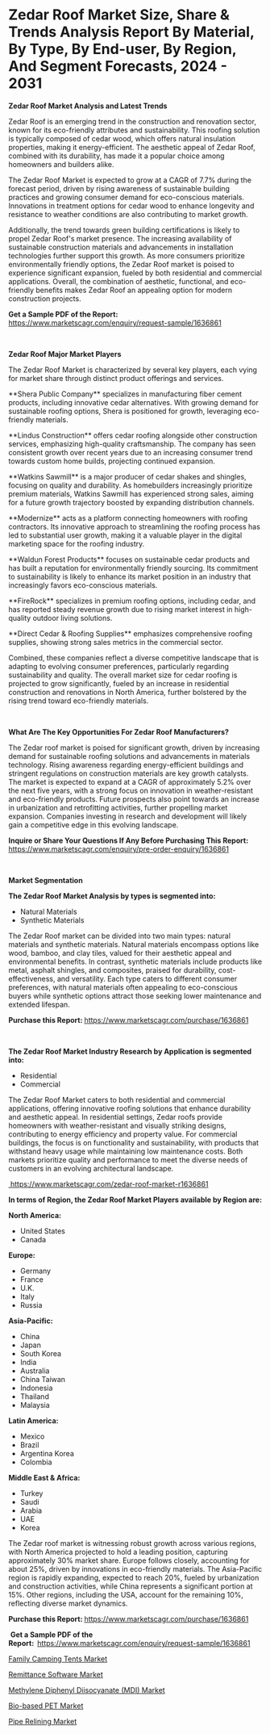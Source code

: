 <p><h1>Zedar Roof Market Size, Share & Trends Analysis Report By Material, By Type, By End-user, By Region, And Segment Forecasts, 2024 - 2031</h1></p><p><strong>Zedar Roof Market Analysis and Latest Trends</strong></p>
<p><p>Zedar Roof is an emerging trend in the construction and renovation sector, known for its eco-friendly attributes and sustainability. This roofing solution is typically composed of cedar wood, which offers natural insulation properties, making it energy-efficient. The aesthetic appeal of Zedar Roof, combined with its durability, has made it a popular choice among homeowners and builders alike.</p><p>The Zedar Roof Market is expected to grow at a CAGR of 7.7% during the forecast period, driven by rising awareness of sustainable building practices and growing consumer demand for eco-conscious materials. Innovations in treatment options for cedar wood to enhance longevity and resistance to weather conditions are also contributing to market growth.</p><p>Additionally, the trend towards green building certifications is likely to propel Zedar Roof's market presence. The increasing availability of sustainable construction materials and advancements in installation technologies further support this growth. As more consumers prioritize environmentally friendly options, the Zedar Roof market is poised to experience significant expansion, fueled by both residential and commercial applications. Overall, the combination of aesthetic, functional, and eco-friendly benefits makes Zedar Roof an appealing option for modern construction projects.</p></p>
<p><strong>Get a Sample PDF of the Report:&nbsp;</strong> <a href="https://www.marketscagr.com/enquiry/request-sample/1636861">https://www.marketscagr.com/enquiry/request-sample/1636861</a></p>
<p>&nbsp;</p>
<p><strong>Zedar Roof Major Market Players</strong></p>
<p><p>The Zedar Roof Market is characterized by several key players, each vying for market share through distinct product offerings and services. </p><p>**Shera Public Company** specializes in manufacturing fiber cement products, including innovative cedar alternatives. With growing demand for sustainable roofing options, Shera is positioned for growth, leveraging eco-friendly materials.</p><p>**Lindus Construction** offers cedar roofing alongside other construction services, emphasizing high-quality craftsmanship. The company has seen consistent growth over recent years due to an increasing consumer trend towards custom home builds, projecting continued expansion.</p><p>**Watkins Sawmill** is a major producer of cedar shakes and shingles, focusing on quality and durability. As homebuilders increasingly prioritize premium materials, Watkins Sawmill has experienced strong sales, aiming for a future growth trajectory boosted by expanding distribution channels.</p><p>**Modernize** acts as a platform connecting homeowners with roofing contractors. Its innovative approach to streamlining the roofing process has led to substantial user growth, making it a valuable player in the digital marketing space for the roofing industry.</p><p>**Waldun Forest Products** focuses on sustainable cedar products and has built a reputation for environmentally friendly sourcing. Its commitment to sustainability is likely to enhance its market position in an industry that increasingly favors eco-conscious materials.</p><p>**FireRock** specializes in premium roofing options, including cedar, and has reported steady revenue growth due to rising market interest in high-quality outdoor living solutions.</p><p>**Direct Cedar & Roofing Supplies** emphasizes comprehensive roofing supplies, showing strong sales metrics in the commercial sector.</p><p>Combined, these companies reflect a diverse competitive landscape that is adapting to evolving consumer preferences, particularly regarding sustainability and quality. The overall market size for cedar roofing is projected to grow significantly, fueled by an increase in residential construction and renovations in North America, further bolstered by the rising trend toward eco-friendly materials.</p></p>
<p>&nbsp;</p>
<p><strong>What Are The Key Opportunities For Zedar Roof Manufacturers?</strong></p>
<p><p>The Zedar roof market is poised for significant growth, driven by increasing demand for sustainable roofing solutions and advancements in materials technology. Rising awareness regarding energy-efficient buildings and stringent regulations on construction materials are key growth catalysts. The market is expected to expand at a CAGR of approximately 5.2% over the next five years, with a strong focus on innovation in weather-resistant and eco-friendly products. Future prospects also point towards an increase in urbanization and retrofitting activities, further propelling market expansion. Companies investing in research and development will likely gain a competitive edge in this evolving landscape.</p></p>
<p><strong>Inquire or Share Your Questions If Any Before Purchasing This Report:</strong> <a href="https://www.marketscagr.com/enquiry/pre-order-enquiry/1636861">https://www.marketscagr.com/enquiry/pre-order-enquiry/1636861</a></p>
<p>&nbsp;</p>
<p><strong>Market Segmentation</strong></p>
<p><strong>The Zedar Roof Market Analysis by types is segmented into:</strong></p>
<p><ul><li>Natural Materials</li><li>Synthetic Materials</li></ul></p>
<p><p>The Zedar Roof market can be divided into two main types: natural materials and synthetic materials. Natural materials encompass options like wood, bamboo, and clay tiles, valued for their aesthetic appeal and environmental benefits. In contrast, synthetic materials include products like metal, asphalt shingles, and composites, praised for durability, cost-effectiveness, and versatility. Each type caters to different consumer preferences, with natural materials often appealing to eco-conscious buyers while synthetic options attract those seeking lower maintenance and extended lifespan.</p></p>
<p><strong>Purchase this Report:&nbsp;</strong><a href="https://www.marketscagr.com/purchase/1636861">https://www.marketscagr.com/purchase/1636861</a></p>
<p>&nbsp;</p>
<p><strong>The Zedar Roof Market Industry Research by Application is segmented into:</strong></p>
<p><ul><li>Residential</li><li>Commercial</li></ul></p>
<p><p>The Zedar Roof Market caters to both residential and commercial applications, offering innovative roofing solutions that enhance durability and aesthetic appeal. In residential settings, Zedar roofs provide homeowners with weather-resistant and visually striking designs, contributing to energy efficiency and property value. For commercial buildings, the focus is on functionality and sustainability, with products that withstand heavy usage while maintaining low maintenance costs. Both markets prioritize quality and performance to meet the diverse needs of customers in an evolving architectural landscape.</p></p>
<p><a href="https://www.marketscagr.com/zedar-roof-market-r1636861">&nbsp;https://www.marketscagr.com/zedar-roof-market-r1636861</a></p>
<p><strong>In terms of Region, the Zedar Roof Market Players available by Region are:</strong></p>
<p>
    <p> <strong> North America: </strong>
        <ul>
            <li>United States</li>
            <li>Canada</li>
        </ul>
        </p> 
    <p> <strong> Europe: </strong>
        <ul>
            <li>Germany</li>
            <li>France</li>
            <li>U.K.</li>
            <li>Italy</li>
            <li>Russia</li>
        </ul>
        </p> 
    <p> <strong> Asia-Pacific: </strong>
        <ul>
            <li>China</li>
            <li>Japan</li>
            <li>South Korea</li>
            <li>India</li>
            <li>Australia</li>
            <li>China Taiwan</li>
            <li>Indonesia</li>
            <li>Thailand</li>
            <li>Malaysia</li>
        </ul>
        </p> 
    <p> <strong> Latin America: </strong>
        <ul>
            <li>Mexico</li>
            <li>Brazil</li>
            <li>Argentina Korea</li>
            <li>Colombia</li>
        </ul>
        </p> 
    <p> <strong> Middle East & Africa: </strong>
        <ul>
            <li>Turkey</li>
            <li>Saudi</li>
            <li>Arabia</li>
            <li>UAE</li>
            <li>Korea</li>
        </ul>
    </p>
    </p>
<p><p>The Zedar roof market is witnessing robust growth across various regions, with North America projected to hold a leading position, capturing approximately 30% market share. Europe follows closely, accounting for about 25%, driven by innovations in eco-friendly materials. The Asia-Pacific region is rapidly expanding, expected to reach 20%, fueled by urbanization and construction activities, while China represents a significant portion at 15%. Other regions, including the USA, account for the remaining 10%, reflecting diverse market dynamics.</p></p>
<p><strong>Purchase this Report: </strong><a href="https://www.marketscagr.com/purchase/1636861">https://www.marketscagr.com/purchase/1636861</a></p>
<p>&nbsp;<strong>Get a Sample PDF of the Report:&nbsp;&nbsp;</strong><a href="https://www.marketscagr.com/enquiry/request-sample/1636861">https://www.marketscagr.com/enquiry/request-sample/1636861</a></p>
<p><strong></strong></p>
<p><p><a href="https://issuu.com/reportprime-2/docs/family-camping-tents-market-size-20_1b6b13f8e0b99f">Family Camping Tents Market</a></p><p><a href="https://www.linkedin.com/pulse/global-remittance-software-market-product-type-application-mb1wc?trackingId=l0VLfJ1TQm6meBzkescszA%3D%3D">Remittance Software Market</a></p><p><a href="https://medium.com/@evo030/charting-the-future-comprehensive-analysis-of-the-global-methylene-diphenyl-diisocyanate-mdi-0cabf2e398b6">Methylene Diphenyl Diisocyanate (MDI) Market</a></p><p><a href="https://medium.com/@evo030/bio-based-pet-market-indicators-market-size-regional-breakdown-market-player-analysis-and-dfe700d5cb01">Bio-based PET Market</a></p><p><a href="https://www.linkedin.com/pulse/future-ready-strategic-insights-global-pipe-relining-xgflc?trackingId=mVEh889NTiScOpUb%2BXtlKA%3D%3D">Pipe Relining Market</a></p></p>